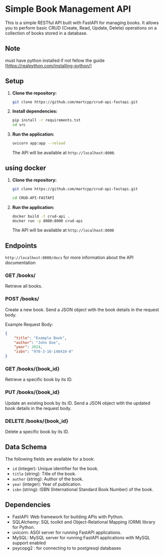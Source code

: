 # Simple Book Management API

This is a simple RESTful API built with FastAPI for managing books. It allows you to perform basic CRUD (Create, Read, Update, Delete) operations on a collection of books stored in a database.

## Note
must have python installed if not fellow the guide [https://realpython.com/installing-python/]

## Setup

1. **Clone the repository:**

   ```bash
   git clone https://github.com/martcpp/crud-api-fastapi.git
   ```

2. **Install dependencies:**

   ```bash
   pip install -r requirements.txt
   cd src 
   ```

3. **Run the application:**

   ```bash
   uvicorn app:app --reload
   ```

   The API will be available at `http://localhost:8000`.

## using docker
1. **Clone the repository:**

   ```bash
   git clone https://github.com/martcpp/crud-api-fastapi.git
   ```
   ```bash
   cd CRUD-API-FASTAPI
   ```

2. **Run the application:**

   ```bash
   docker build -t crud-api .
   docker run -p 8000:8000 crud-api
   ```

   The API will be available at `http://localhost:8000`

## Endpoints
`http://localhost:8000/docs` for more information about  the API documentation

### GET /books/

Retrieve all books.

### POST /books/

Create a new book. Send a JSON object with the book details in the request body.

Example Request Body:

```json
{
    "title": "Example Book",
    "author": "John Doe",
    "year": 2024,
    "isbn": "978-3-16-148410-0"
}
```

### GET /books/{book_id}

Retrieve a specific book by its ID.

### PUT /books/{book_id}

Update an existing book by its ID. Send a JSON object with the updated book details in the request body.

### DELETE /books/{book_id}

Delete a specific book by its ID.

## Data Schema

The following fields are available for a book:

- `id` (integer): Unique identifier for the book.
- `title` (string): Title of the book.
- `author` (string): Author of the book.
- `year` (integer): Year of publication.
- `isbn` (string): ISBN (International Standard Book Number) of the book.

## Dependencies

- FastAPI: Web framework for building APIs with Python.
- SQLAlchemy: SQL toolkit and Object-Relational Mapping (ORM) library for Python.
- uvicorn: ASGI server for running FastAPI applications.
- MySQL: MySQL server for running FastAPI applications with MySQL support enabled
- psycopg2 : for connecting to to postgresql databases
